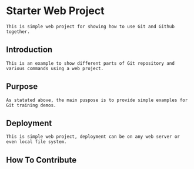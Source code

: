 # Starter Web Project
	This is simple web project for showing how to use Git and Github together.

## Introduction
	This is an example to show different parts of Git repository and various commands using a web project.
	
## Purpose
	As statated above, the main puspose is to provide simple examples for Git training demos. 

## Deployment
	This is simple web project, deployment can be on any web server or even local file system.

## How To Contribute